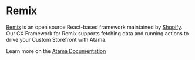 # Remix

[Remix](https://remix.run/) is an open source React-based framework maintained by [Shopify](https://www.shopify.com/). Our CX Framework for Remix supports fetching data and running actions to drive your Custom Storefront with Atama.

Learn more on the [Atama Documentation](https://docs.atama.co)
